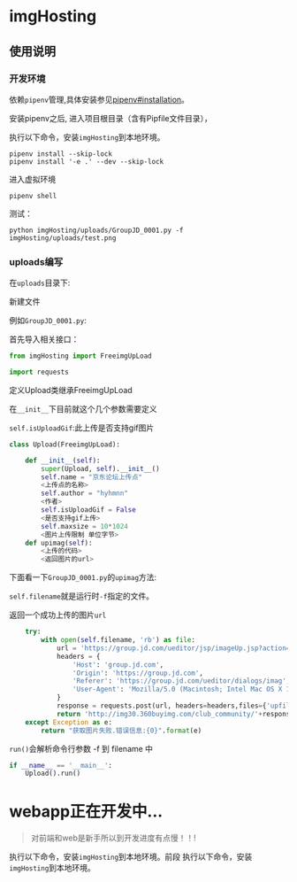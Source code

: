 # imgHosting
## 使用说明
### 开发环境

依赖`pipenv`管理,具体安装参见[pipenv#installation](https://github.com/pypa/pipenv#installation)。

安装pipenv之后, 进入项目根目录（含有Pipfile文件目录），

执行以下命令，安装`imgHosting`到本地环境。
```shell
pipenv install --skip-lock
pipenv install '-e .' --dev --skip-lock
```
进入虚拟环境
```shell
pipenv shell
```
测试：
```shell
python imgHosting/uploads/GroupJD_0001.py -f imgHosting/uploads/test.png
```

### uploads编写

在`uploads`目录下:

新建文件

例如`GroupJD_0001.py`:

首先导入相关接口：
```python
from imgHosting import FreeimgUpLoad

import requests
```
定义Upload类继承FreeimgUpLoad

在`__init__`下目前就这个几个参数需要定义

`self.isUploadGif`:此上传是否支持gif图片
```python
class Upload(FreeimgUpLoad):

    def __init__(self):
        super(Upload, self).__init__()
        self.name = "京东论坛上传点"
        <上传点的名称>
        self.author = "hyhmnn"
        <作者>
        self.isUploadGif = False
        <是否支持gif上传>
        self.maxsize = 10*1024
        <图片上传限制 单位字节>
    def upimag(self):
        <上传的代码>
        <返回图片的url>
```
下面看一下`GroupJD_0001.py`的`upimag`方法:

`self.filename`就是运行时`-f`指定的文件。

返回一个成功上传的图片`url`
```python
    try:
        with open(self.filename, 'rb') as file:
            url = 'https://group.jd.com/ueditor/jsp/imageUp.jsp?action=uploadimage&encode=utf-8'
            headers = {
                'Host': 'group.jd.com',
                'Origin': 'https://group.jd.com',
                'Referer': 'https://group.jd.com/ueditor/dialogs/imag',
                'User-Agent': 'Mozilla/5.0 (Macintosh; Intel Mac OS X 10_13_5) AppleWebKit/537.36 (KHTML, like Gecko) Chrome/67.0.3396.79 Safari/537.36',   
            }
            response = requests.post(url, headers=headers,files={'upfile':file})
            return 'http://img30.360buyimg.com/club_community/'+response.json()['url']
    except Exception as e:
        return "获取图片失败.错误信息:{0}".format(e)
```
`run()`会解析命令行参数 -f 到 filename 中
```python
if __name__ == '__main__':
    Upload().run()
```

# webapp正在开发中...
> 对前端和web是新手所以到开发进度有点慢！！!

执行以下命令，安装`imgHosting`到本地环境。前段
执行以下命令，安装`imgHosting`到本地环境。
